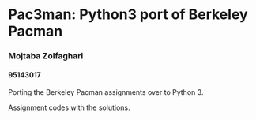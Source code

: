 # Pac3man: Python3 port of Berkeley Pacman

### Mojtaba Zolfaghari
#### 95143017

Porting the Berkeley Pacman assignments over to Python 3.

Assignment codes with the solutions.
